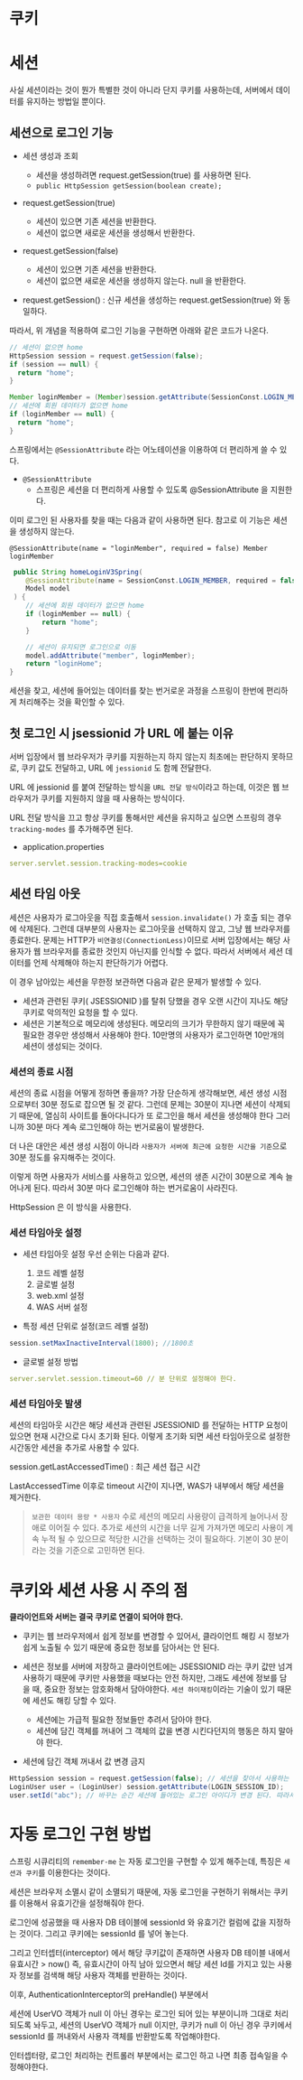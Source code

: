 # 쿠키

# 세션

사실 세션이라는 것이 뭔가 특별한 것이 아니라 단지 쿠키를 사용하는데, 서버에서 데이터를 유지하는 방법일 뿐이다.

## 세션으로 로그인 기능 

- 세션 생성과 조회
  - 세션을 생성하려면 request.getSession(true) 를 사용하면 된다.
  - `public HttpSession getSession(boolean create);`

- request.getSession(true)
  - 세션이 있으면 기존 세션을 반환한다.
  - 세션이 없으면 새로운 세션을 생성해서 반환한다.
- request.getSession(false)
  - 세션이 있으면 기존 세션을 반환한다.
  - 세션이 없으면 새로운 세션을 생성하지 않는다. null 을 반환한다.
- request.getSession() : 신규 세션을 생성하는 request.getSession(true) 와 동일하다.

따라서, 위 개념을 적용하여 로그인 기능을 구현하면 아래와 같은 코드가 나온다.

```java
// 세션이 없으면 home
HttpSession session = request.getSession(false);
if (session == null) {
  return "home";
}

Member loginMember = (Member)session.getAttribute(SessionConst.LOGIN_MEMBER);
// 세션에 회원 데이터가 없으면 home
if (loginMember == null) {
  return "home";
}
```

스프링에서는 `@SessionAttribute` 라는 어노테이션을 이용하여 더 편리하게 쓸 수 있다.

- `@SessionAttribute`
  - 스프링은 세션을 더 편리하게 사용할 수 있도록 @SessionAttribute 을 지원한다.

이미 로그인 된 사용자를 찾을 때는 다음과 같이 사용하면 된다. 참고로 이 기능은 세션을 생성하지 않는다.

`@SessionAttribute(name = "loginMember", required = false) Member loginMember`

```java
 public String homeLoginV3Spring(
    @SessionAttribute(name = SessionConst.LOGIN_MEMBER, required = false) Member loginMember,
    Model model
 ) {
    // 세션에 회원 데이터가 없으면 home
    if (loginMember == null) {
        return "home";
    }

    // 세션이 유지되면 로그인으로 이동
    model.addAttribute("member", loginMember);
    return "loginHome";
}
```

세션을 찾고, 세션에 들어있는 데이터를 찾는 번거로운 과정을 스프링이 한번에 편리하게 처리해주는 것을 확인할 수 있다.

## 첫 로그인 시 jsessionid 가 URL 에 붙는 이유

서버 입장에서 웹 브라우저가 쿠키를 지원하는지 하지 않는지 최초에는 판단하지 못하므로, 쿠키 값도 전달하고, URL 에 `jessionid` 도 함께 전달한다.

URL 에 jessionid 를 붙여 전달하는 방식을 `URL 전달 방식`이라고 하는데, 이것은 웹 브라우저가 쿠키를 지원하지 않을 때 사용하는 방식이다.

URL 전달 방식을 끄고 항상 쿠키를 통해서만 세션을 유지하고 싶으면 스프링의 경우 `tracking-modes` 를 추가해주면 된다.

- application.properties

```yml
server.servlet.session.tracking-modes=cookie
```

## 세션 타임 아웃

세션은 사용자가 로그아웃을 직접 호출해서 `session.invalidate()` 가 호출 되는 경우에 삭제된다. 
그런데 대부분의 사용자는 로그아웃을 선택하지 않고, 그냥 웹 브라우저를 종료한다. 문제는 HTTP가 `비연결성(ConnectionLess)`이므로 서버 입장에서는 해당 사용자가 웹 브라우저를 종료한 것인지 아닌지를 인식할 수 없다. 따라서 서버에서 세션 데이터를 언제 삭제해야 하는지 판단하기가 어렵다.

이 경우 남아있는 세션을 무한정 보관하면 다음과 같은 문제가 발생할 수 있다.

- 세션과 관련된 쿠키( JSESSIONID )를 탈취 당했을 경우 오랜 시간이 지나도 해당 쿠키로 악의적인 요청을 할 수 있다.
- 세션은 기본적으로 메모리에 생성된다. 메모리의 크기가 무한하지 않기 때문에 꼭 필요한 경우만 생성해서 사용해야 한다. 10만명의 사용자가 로그인하면 10만개의 세션이 생성되는 것이다.

### 세션의 종료 시점

세션의 종료 시점을 어떻게 정하면 좋을까? 가장 단순하게 생각해보면, 세션 생성 시점으로부터 30분
정도로 잡으면 될 것 같다. 그런데 문제는 30분이 지나면 세션이 삭제되기 때문에, 열심히 사이트를
돌아다니다가 또 로그인을 해서 세션을 생성해야 한다 그러니까 30분 마다 계속 로그인해야 하는
번거로움이 발생한다.

더 나은 대안은 세션 생성 시점이 아니라 `사용자가 서버에 최근에 요청한 시간을 기준`으로 30분 정도를 유지해주는 것이다. 

이렇게 하면 사용자가 서비스를 사용하고 있으면, 세션의 생존 시간이 30분으로 계속
늘어나게 된다. 따라서 30분 마다 로그인해야 하는 번거로움이 사라진다. 

HttpSession 은 이 방식을 사용한다.

### 세션 타임아웃 설정

- 세션 타임아웃 설정 우선 순위는 다음과 같다.
  1. 코드 레벨 설정
  2. 글로벌 설정
  3. web.xml 설정
  4. WAS 서버 설정

- 특정 세션 단위로 설정(코드 레벨 설정)

```java
session.setMaxInactiveInterval(1800); //1800초
```

- 글로벌 설정 방법

```yml
server.servlet.session.timeout=60 // 분 단위로 설정해야 한다.
```

### 세션 타임아웃 발생

세션의 타임아웃 시간은 해당 세션과 관련된 JSESSIONID 를 전달하는 HTTP 요청이 있으면 현재 시간으로
다시 초기화 된다. 이렇게 초기화 되면 세션 타임아웃으로 설정한 시간동안 세션을 추가로 사용할 수 있다.

session.getLastAccessedTime() : 최근 세션 접근 시간

LastAccessedTime 이후로 timeout 시간이 지나면, WAS가 내부에서 해당 세션을 제거한다.

> `보관한 데이터 용량 * 사용자` 수로 세션의 메모리 사용량이 급격하게 늘어나서 장애로 이어질 수 있다. 추가로 세션의 시간을 너무 길게
가져가면 메모리 사용이 계속 누적 될 수 있으므로 적당한 시간을 선택하는 것이 필요하다. 기본이 30
분이라는 것을 기준으로 고민하면 된다.

# 쿠키와 세션 사용 시 주의 점

__클라이언트와 서버는 결국 쿠키로 연결이 되어야 한다.__

- 쿠키는 웹 브라우저에서 쉽게 정보를 변경할 수 있어서, 클라이언트 해킹 시 정보가 쉽게 노출될 수 있기 때문에 중요한 정보를 담아서는 안 된다.
- 세션은 정보를 서버에 저장하고 클라이언트에는 JSESSIONID 라는 쿠키 값만 넘겨 사용하기 때문에 쿠키만 사용했을 때보다는 안전 하지만, 그래도 세션에 정보를 담을 때, 중요한 정보는 암호화해서 담아야한다. `세션 하이재킹`이라는 기술이 있기 때문에 세션도 해킹 당할 수 있다.
  - 세션에는 가급적 필요한 정보들만 추려서 담아야 한다.
  - 세션에 담긴 객체를 꺼내어 그 객체의 값을 변경 시킨다던지의 행동은 하지 말아야 한다.

- 세션에 담긴 객체 꺼내서 값 변경 금지

```java
HttpSession session = request.getSession(false); // 세션을 찾아서 사용하는 시점에는 false 를 주어서 세션을 생성하지 않아야 한다.
LoginUser user = (LoginUser) session.getAttribute(LOGIN_SESSION_ID);
user.setId("abc"); // 바꾸는 순간 세션에 들어있는 로그인 아이디가 변경 된다. 따라서 이러한 코드는 짜지 말아야 한다.
```

# 자동 로그인 구현 방법

스프링 시큐리티의 `remember-me` 는 자동 로그인을 구현할 수 있게 해주는데, 특징은 `세션과 쿠키`를 이용한다는 것이다.

세션은 브라우저 소멸시 같이 소멸되기 때문에, 자동 로그인을 구현하기 위해서는 쿠키를 이용해서 유효기간을 설정해줘야 한다.

로그인에 성공했을 때 사용자 DB 테이블에 sessionId 와 유효기간 컬럼에 값을 지정하는 것이다. 그리고 쿠키에는 sessionId 를 넣어 놓는다.

그리고 인터셉터(interceptor) 에서 해당 쿠키값이 존재하면 사용자 DB 테이블 내에서 유효시간 > now() 즉, 유효시간이 아직 남아 있으면서 해당 세션 Id를 가지고 있는 사용자 정보를 검색해 해당 사용자 객체를 반환하는 것이다.

이후, AuthenticationInterceptor의 preHandle() 부분에서

세션에 UserVO 객체가 null 이 아닌 경우는 로그인 되어 있는 부분이니까 그대로 처리되도록 놔두고, 세션의 UserVO 객체가 null 이지만, 쿠키가 null 이 아닌 경우 쿠키에서 sessionId 를 꺼내와서 사용자 객체를 반환받도록 작업해야한다.

인터셉터랑, 로그인 처리하는 컨트롤러 부분에서는 로그인 하고 나면 최종 접속일을 수정해야한다.
